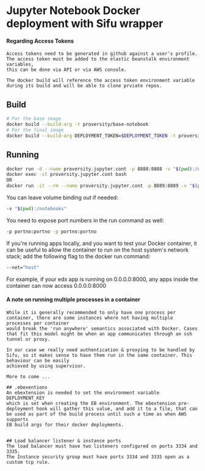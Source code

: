 # Jupyter Notebook Docker deployment with Sifu wrapper

#### Regarding Access Tokens

```text
Access tokens need to be generated in github against a user's profile.
The access token must be added to the elastic beanstalk environment variables,
this can be done via API or via AWS console.

The docker build will reference the access token environment variable
during its build and will be able to clone prviate repos. 
```

## Build
```bash
# For the base image
docker build --build-arg -t proversity/base-notebook
# For the final image
docker build --build-arg DEPLOYMENT_TOKEN=$DEPLOYMENT_TOKEN -t proversity/notebook .
```

## Running
```bash
docker run -d --name proversity.jupyter.cont -p 8888:8888 -v "$(pwd):/notebooks" jupyter/notebook
docker exec -it proversity.jupyter.cont bash
OR
docker run -it --rm --name proversity.jupyter.cont -p 8889:8889 -v "$(pwd):/notebooks" jupyter/notebook
```
You can leave volume binding out if needed:
```bash
-v "$(pwd):/notebooks"
```
You need to expose port numbers in the run command as well:
```bash
-p portno:portno -p portno:portno
```
If you're running apps locally, and you want to test your Docker container, it can be useful to allow the container
to run on the host system's network stack; add the following flag to the docker run command:
```bash
--net="host"
```
For example, if your edx app is running on 0.0.0.0:8000, any apps inside the container can now access 0.0.0.0:8000
#### A note on running multiple processes in a container
```text
While it is generally recommended to only have one process per container, there are some instances where not having multiple processes per container
would break the 'run anywhere' semantics associated with Docker. Cases that fit this model might be when an app communicates through an ssh tunnel or proxy.

In our case we really need authentication & proxying to be handled by Sifu, so it makes sense to have them run in the same container. This behaviour can be easily
achieved by using supervisor.

More to come ...

## .ebexentions
An ebextension is needed to set the environment variable DEPLOYMENT_KEY
which is set when creating the EB environment. The ebextension pre-
deployment hook will gather this value, and add it to a file, that can
be used as part of the build process until such a time as when AWS supports
EB build args for their docker deployments.


## Load balancer listener & instance ports
The load balancer must have two listeners configured on ports 3334 and 3335.
The Instance security group must have ports 3334 and 3335 open as a custom tcp rule.
```
